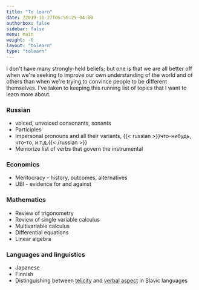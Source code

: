 ```yaml
---
title: "To learn"
date: 22019-11-27T05:50:25-04:00
authorbox: false
sidebar: false
menu: main
weight: -6
layout: "tolearn"
type: "tolearn"
---
```


I don't have many strongly-held beliefs; but one is that we are all better off when we're seeking to improve our own understanding of the world and of others than when we're trying to convince people to be different themselves. I've taken to keeping this running list of topics that I want to learn more about.

### Russian

- voiced, unvoiced consonants, sonants
- Participles
- Impersonal pronouns and all their variants, {{< russian >}}что-нибудь, что-то, и.т.д.{{< /russian >}}
- Memorize list of verbs that govern the instrumental

### Economics

- Meritocracy - history, outcomes, alternatives
- UBI - evidence for and against

### Mathematics

- Review of trigonometry
- Review of single variable calculus
- Multivariable calculus
- Differential equations
- Linear algebra

### Languages and linguistics

- Japanese
- Finnish
- Distinguishing between [telicity](https://en.wikipedia.org/wiki/Telicity) and [verbal aspect](https://en.wikipedia.org/wiki/Grammatical_aspect) in Slavic languages
